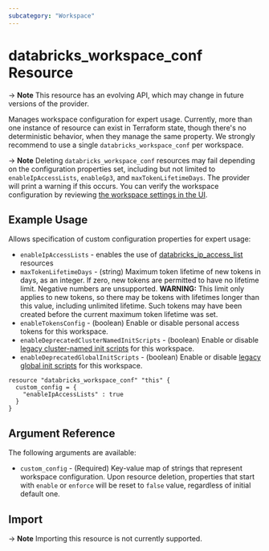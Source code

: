 ```yaml
---
subcategory: "Workspace"
---
```


# databricks_workspace_conf Resource

-> **Note** This resource has an evolving API, which may change in future versions of the provider.

Manages workspace configuration for expert usage. Currently, more than one instance of resource can exist in Terraform state, though there's no deterministic behavior, when they manage the same property. We strongly recommend to use a single `databricks_workspace_conf` per workspace.

-> **Note** Deleting `databricks_workspace_conf` resources may fail depending on the configuration properties set, including but not limited to `enableIpAccessLists`, `enableGp3`, and `maxTokenLifetimeDays`. The provider will print a warning if this occurs. You can verify the workspace configuration by reviewing [the workspace settings in the UI](https://docs.databricks.com/en/admin/workspace-settings/index.html).

## Example Usage

Allows specification of custom configuration properties for expert usage:

- `enableIpAccessLists` - enables the use of [databricks_ip_access_list](ip_access_list.md) resources
- `maxTokenLifetimeDays` - (string) Maximum token lifetime of new tokens in days, as an integer. If zero, new tokens are permitted to have no lifetime limit. Negative numbers are unsupported. **WARNING:** This limit only applies to new tokens, so there may be tokens with lifetimes longer than this value, including unlimited lifetime. Such tokens may have been created before the current maximum token lifetime was set.
- `enableTokensConfig` - (boolean) Enable or disable personal access tokens for this workspace.
- `enableDeprecatedClusterNamedInitScripts` - (boolean) Enable or disable [legacy cluster-named init scripts](https://docs.databricks.com/clusters/init-scripts.html#disable-legacy-cluster-named-init-scripts-for-a-workspace) for this workspace.
- `enableDeprecatedGlobalInitScripts` - (boolean) Enable or disable [legacy global init scripts](https://docs.databricks.com/clusters/init-scripts.html#migrate-legacy-scripts) for this workspace.

```hcl
resource "databricks_workspace_conf" "this" {
  custom_config = {
    "enableIpAccessLists" : true
  }
}
```

## Argument Reference

The following arguments are available:

- `custom_config` - (Required) Key-value map of strings that represent workspace configuration. Upon resource deletion, properties that start with `enable` or `enforce` will be reset to `false` value, regardless of initial default one.

## Import

-> **Note** Importing this resource is not currently supported.
